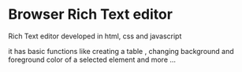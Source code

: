 # Browser Rich Text editor

Rich Text editor developed in html, css and javascript

it has basic functions like creating a table , changing background and foreground color of a selected element and more ...

<img src="">
